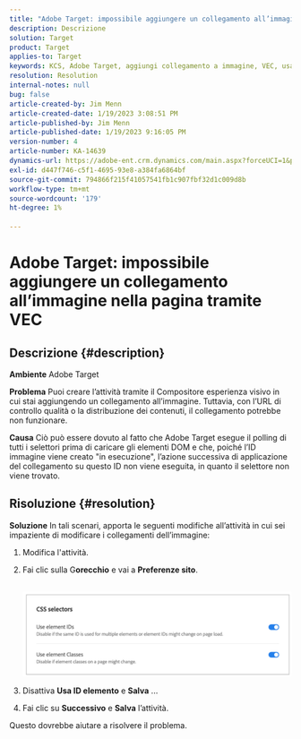 ```yaml
---
title: "Adobe Target: impossibile aggiungere un collegamento all’immagine nella pagina tramite VEC"
description: Descrizione
solution: Target
product: Target
applies-to: Target
keywords: KCS, Adobe Target, aggiungi collegamento a immagine, VEC, usa ID elemento
resolution: Resolution
internal-notes: null
bug: false
article-created-by: Jim Menn
article-created-date: 1/19/2023 3:08:51 PM
article-published-by: Jim Menn
article-published-date: 1/19/2023 9:16:05 PM
version-number: 4
article-number: KA-14639
dynamics-url: https://adobe-ent.crm.dynamics.com/main.aspx?forceUCI=1&pagetype=entityrecord&etn=knowledgearticle&id=7834022c-0b98-ed11-aad1-6045bd0065f9
exl-id: d447f746-c5f1-4695-93e8-a384fa6864bf
source-git-commit: 794866f215f41057541fb1c907fbf32d1c009d8b
workflow-type: tm+mt
source-wordcount: '179'
ht-degree: 1%

---
```


# Adobe Target: impossibile aggiungere un collegamento all’immagine nella pagina tramite VEC

## Descrizione {#description}


<b>Ambiente</b>
Adobe Target

<b>Problema</b>
Puoi creare l’attività tramite il Compositore esperienza visivo in cui stai aggiungendo un collegamento all’immagine.
Tuttavia, con l’URL di controllo qualità o la distribuzione dei contenuti, il collegamento potrebbe non funzionare.

<b>Causa</b>
Ciò può essere dovuto al fatto che Adobe Target esegue il polling di tutti i selettori prima di caricare gli elementi DOM e che, poiché l’ID immagine viene creato &quot;in esecuzione&quot;, l’azione successiva di applicazione del collegamento su questo ID non viene eseguita, in quanto il selettore non viene trovato.


## Risoluzione {#resolution}


<b>Soluzione</b>
In tali scenari, apporta le seguenti modifiche all’attività in cui sei impaziente di modificare i collegamenti dell’immagine:

1. Modifica l&#39;attività.
2. Fai clic sulla G<b>orecchio</b> e vai a <b>Preferenze sito</b>.

       ![](assets/0154a0e2-0b98-ed11-aad1-6045bd0065f9.png)






































3. Disattiva <b>Usa ID elemento</b> e <b>Salva</b> ...
4. Fai clic su <b>Successivo</b> e <b>Salva</b> l’attività.


Questo dovrebbe aiutare a risolvere il problema.
